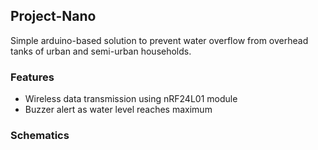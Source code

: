 ## Project-Nano

Simple arduino-based solution to prevent water overflow from overhead tanks of urban and semi-urban households.

### Features
- Wireless data transmission using nRF24L01 module
- Buzzer alert as water level reaches maximum

### Schematics
